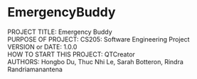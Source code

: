 # EmergencyBuddy

PROJECT TITLE: Emergency Buddy <br/>
PURPOSE OF PROJECT: CS205: Software Engineering Project <br/>
VERSION or DATE: 1.0.0 <br/>
HOW TO START THIS PROJECT: QTCreator <br/>
AUTHORS: Hongbo Du, Thuc Nhi Le, Sarah Botteron, Rindra Randriamanantena <br/>


